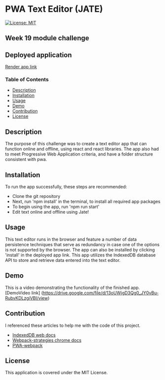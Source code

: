 # PWA Text Editor (JATE)
[![License: MIT](https://img.shields.io/badge/License-MIT-green.svg)](https://opensource.org/licenses/MIT)
## Week 19 module challenge 

## Deployed application
[Render app link](https://pwa-texteditor-l4id.onrender.com/)

### Table of Contents
  - [Description](#description)
  - [Installation](#installation)
  - [Usage](#usage)
  - [Demo](#demo)
  - [Contribution](#contribution)
  - [License](#license)

## Description
The purpose of this challenge was to create a text editor app that can function online and offline, using react and react libraries. The app also had to meet Progressive Web Application criteria, and have a folder structure consistent with pwa. 

## Installation 
To run the app successfully, these steps are recommended:
- Clone the git repository
- Next, run 'npm install' in the terminal, to install all required app packages
- To begin using the app, run 'npm run start'
- Edit text online and offline using Jate!
  
## Usage
This text editor runs in the browser and feature a number of data persistence techniques that serve as redundancy in case one of the options is not supported by the browser. The app can also be installed by clicking 'install' in the deployed app link. This app utilizes the IndexedDB database API to store and retrieve data entered into the text editor.  

## Demo 
This is a video demonstrating the functionality of the finished app. 
[DemoVideo link] (https://drive.google.com/file/d/13oUWjgD3Qg0_JY0vBu-RubvKDLzgiVBI/view)

## Contribution
I referenced these articles to help me with the code of this project.
- [IndexedDB web docs](https://developer.mozilla.org/en-US/docs/Web/API/IndexedDB_API/Using_IndexedDB)
- [Webpack-strategies chrome docs](https://developer.chrome.com/docs/workbox/modules/workbox-strategies)
- [PWA-webpack](https://webpack.js.org/guides/progressive-web-application/)

## License
This application is covered under the MIT License.
